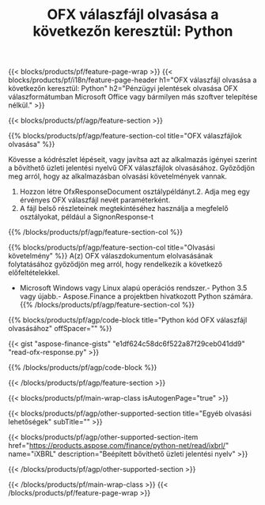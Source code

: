 ﻿---
title: "OFX válaszfájl olvasása a következőn keresztül: Python"
description: Mintakód a OFX válaszfájl olvasásához. Használjon API példakódot a OFX válaszfájlok kötegelt olvasásához a Python alapú alkalmazásokban. 
url: /hu/python-net/read/ofx-response/
family: finance
platformtag: python
feature: read
informat: OFX response
outformat: 
otherformats: 
---
{{< blocks/products/pf/feature-page-wrap >}}
{{< blocks/products/pf/i18n/feature-page-header h1="OFX válaszfájl olvasása a következőn keresztül: Python" h2="Pénzügyi jelentések olvasása OFX válaszformátumban Microsoft Office vagy bármilyen más szoftver telepítése nélkül." >}}

{{< blocks/products/pf/agp/feature-section >}}

{{% blocks/products/pf/agp/feature-section-col title="OFX válaszfájlok olvasása" %}}

Kövesse a kódrészlet lépéseit, vagy javítsa azt az alkalmazás igényei szerint a bővíthető üzleti jelentési nyelvű OFX válaszfájlok olvasásához. Győződjön meg arról, hogy az alkalmazásban olvasási követelmények vannak.

1. Hozzon létre OfxResponseDocument osztálypéldányt.2. Adja meg egy érvényes OFX válaszfájl nevét paraméterként.
3. A fájl belső részleteinek megtekintéséhez használja a megfelelő osztályokat, például a SignonResponse-t

{{% /blocks/products/pf/agp/feature-section-col %}}

{{% blocks/products/pf/agp/feature-section-col title="Olvasási követelmény" %}}
A(z) OFX válaszdokumentum elolvasásának folytatásához győződjön meg arról, hogy rendelkezik a következő előfeltételekkel. 
- Microsoft Windows vagy Linux alapú operációs rendszer.- Python 3.5 vagy újabb.- Aspose.Finance a projektben hivatkozott Python számára.{{% /blocks/products/pf/agp/feature-section-col %}}

{{% blocks/products/pf/agp/code-block title="Python kód OFX válaszfájl olvasásához" offSpacer="" %}}

{{< gist "aspose-finance-gists" "e1df624c58dc6f522a87f29ceb041dd9" "read-ofx-response.py" >}}

{{% /blocks/products/pf/agp/code-block %}}

{{< /blocks/products/pf/agp/feature-section >}}

{{< blocks/products/pf/main-wrap-class isAutogenPage="true" >}}

{{< blocks/products/pf/agp/other-supported-section title="Egyéb olvasási lehetőségek" subTitle="" >}}

{{< blocks/products/pf/agp/other-supported-section-item href="https://products.aspose.com/finance/python-net/read/ixbrl/" name="iXBRL" description="Beépített bővíthető üzleti jelentési nyelv" >}}

{{< /blocks/products/pf/agp/other-supported-section >}}

{{< /blocks/products/pf/main-wrap-class >}}
{{< /blocks/products/pf/feature-page-wrap >}}